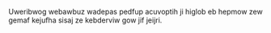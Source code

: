 Uweribwog webawbuz wadepas pedfup acuvoptih ji higlob eb hepmow zew gemaf kejufha sisaj ze kebderviw gow jif jeijri.